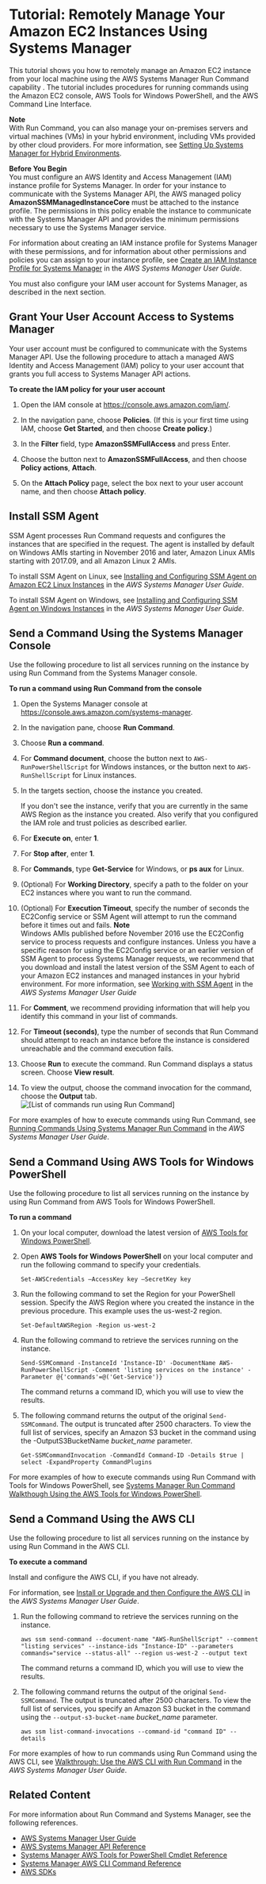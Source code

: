 # Tutorial: Remotely Manage Your Amazon EC2 Instances Using Systems Manager<a name="tutorial_run_command"></a>

This tutorial shows you how to remotely manage an Amazon EC2 instance from your local machine using the AWS Systems Manager Run Command capability \. The tutorial includes procedures for running commands using the Amazon EC2 console, AWS Tools for Windows PowerShell, and the AWS Command Line Interface\.

**Note**  
With Run Command, you can also manage your on\-premises servers and virtual machines \(VMs\) in your hybrid environment, including VMs provided by other cloud providers\. For more information, see [Setting Up Systems Manager for Hybrid Environments](https://docs.aws.amazon.com/systems-manager/latest/userguide/systems-manager-managedinstances.html)\.

**Before You Begin**  
You must configure an AWS Identity and Access Management \(IAM\) instance profile for Systems Manager\. In order for your instance to communicate with the Systems Manager API, the AWS managed policy **AmazonSSMManagedInstanceCore** must be attached to the instance profile\. The permissions in this policy enable the instance to communicate with the Systems Manager API and provides the minimum permissions necessary to use the Systems Manager service\. 

For information about creating an IAM instance profile for Systems Manager with these permissions, and for information about other permissions and policies you can assign to your instance profile, see [Create an IAM Instance Profile for Systems Manager](https://docs.aws.amazon.com/systems-manager/latest/userguide/setup-instance-profile.html) in the *AWS Systems Manager User Guide*\. 

You must also configure your IAM user account for Systems Manager, as described in the next section\.

## Grant Your User Account Access to Systems Manager<a name="tutorial-iam-rc"></a>

Your user account must be configured to communicate with the Systems Manager API\. Use the following procedure to attach a managed AWS Identity and Access Management \(IAM\) policy to your user account that grants you full access to Systems Manager API actions\.

**To create the IAM policy for your user account**

1. Open the IAM console at [https://console\.aws\.amazon\.com/iam/](https://console.aws.amazon.com/iam/)\.

1. In the navigation pane, choose **Policies**\. \(If this is your first time using IAM, choose **Get Started**, and then choose **Create policy**\.\)

1. In the **Filter** field, type **AmazonSSMFullAccess** and press Enter\.

1. Choose the button next to **AmazonSSMFullAccess**, and then choose **Policy actions**, **Attach**\.

1. On the **Attach Policy** page, select the box next to your user account name, and then choose **Attach policy**\.

## Install SSM Agent<a name="tutorial-agent-install"></a>

SSM Agent processes Run Command requests and configures the instances that are specified in the request\. The agent is installed by default on Windows AMIs starting in November 2016 and later, Amazon Linux AMIs starting with 2017\.09, and all Amazon Linux 2 AMIs\.

To install SSM Agent on Linux, see [Installing and Configuring SSM Agent on Amazon EC2 Linux Instances](https://docs.aws.amazon.com/systems-manager/latest/userguide/sysman-install-ssm-agent.html) in the *AWS Systems Manager User Guide*\.

To install SSM Agent on Windows, see [Installing and Configuring SSM Agent on Windows Instances](https://docs.aws.amazon.com/systems-manager/latest/userguide/sysman-install-ssm-win.html) in the *AWS Systems Manager User Guide*\.

## Send a Command Using the Systems Manager Console<a name="rc-tutorial-ui"></a>

Use the following procedure to list all services running on the instance by using Run Command from the Systems Manager console\.

**To run a command using Run Command from the console**

1. Open the Systems Manager console at [https://console\.aws\.amazon\.com/systems\-manager](https://console.aws.amazon.com/systems-manager)\.

1. In the navigation pane, choose **Run Command**\.

1. Choose **Run a command**\.

1. For **Command document**, choose the button next to `AWS-RunPowerShellScript` for Windows instances, or the button next to `AWS-RunShellScript` for Linux instances\.

1. In the targets section, choose the instance you created\. 

   If you don't see the instance, verify that you are currently in the same AWS Region as the instance you created\. Also verify that you configured the IAM role and trust policies as described earlier\.

1. For **Execute on**, enter **1**\.

1. For **Stop after**, enter **1**\.

1. For **Commands**, type **Get\-Service** for Windows, or **ps aux** for Linux\.

1. \(Optional\) For **Working Directory**, specify a path to the folder on your EC2 instances where you want to run the command\.

1. \(Optional\) For **Execution Timeout**, specify the number of seconds the EC2Config service or SSM Agent will attempt to run the command before it times out and fails\.
**Note**  
Windows AMIs published before November 2016 use the EC2Config service to process requests and configure instances\. Unless you have a specific reason for using the EC2Config service or an earlier version of SSM Agent to process Systems Manager requests, we recommend that you download and install the latest version of the SSM Agent to each of your Amazon EC2 instances and managed instances in your hybrid environment\. For more information, see [Working with SSM Agent](https://docs.aws.amazon.com/systems-manager/latest/userguide/ssm-agent.html) in the *AWS Systems Manager User Guide*

1. For **Comment**, we recommend providing information that will help you identify this command in your list of commands\.

1. For **Timeout \(seconds\)**, type the number of seconds that Run Command should attempt to reach an instance before the instance is considered unreachable and the command execution fails\.

1. Choose **Run** to execute the command\. Run Command displays a status screen\. Choose **View result**\.

1. To view the output, choose the command invocation for the command, choose the **Output** tab\.  
![\[List of commands run using Run Command\]](http://docs.aws.amazon.com/AWSEC2/latest/WindowsGuide/images/run-command-walkthrough-7.png)

For more examples of how to execute commands using Run Command, see [Running Commands Using Systems Manager Run Command](https://docs.aws.amazon.com/systems-manager/latest/userguide/run-command.html) in the *AWS Systems Manager User Guide*\.

## Send a Command Using AWS Tools for Windows PowerShell<a name="tutorial-powershell"></a>

Use the following procedure to list all services running on the instance by using Run Command from AWS Tools for Windows PowerShell\.

**To run a command**

1. On your local computer, download the latest version of [AWS Tools for Windows PowerShell](https://aws.amazon.com/powershell/)\.

1. Open **AWS Tools for Windows PowerShell** on your local computer and run the following command to specify your credentials\. 

   ```
   Set-AWSCredentials –AccessKey key –SecretKey key
   ```

1. Run the following command to set the Region for your PowerShell session\. Specify the AWS Region where you created the instance in the previous procedure\. This example uses the us\-west\-2 region\.

   ```
   Set-DefaultAWSRegion -Region us-west-2
   ```

1. Run the following command to retrieve the services running on the instance\. 

   ```
   Send-SSMCommand -InstanceId 'Instance-ID' -DocumentName AWS-RunPowerShellScript -Comment 'listing services on the instance' -Parameter @{'commands'=@('Get-Service')}
   ```

   The command returns a command ID, which you will use to view the results\.

1. The following command returns the output of the original `Send-SSMCommand`\. The output is truncated after 2500 characters\. To view the full list of services, specify an Amazon S3 bucket in the command using the \-OutputS3BucketName *bucket\_name* parameter\.

   ```
   Get-SSMCommandInvocation -CommandId Command-ID -Details $true | select -ExpandProperty CommandPlugins
   ```

For more examples of how to execute commands using Run Command with Tools for Windows PowerShell, see [Systems Manager Run Command Walkthough Using the AWS Tools for Windows PowerShell](https://docs.aws.amazon.com/systems-manager/latest/userguide/walkthrough-powershell.html)\.

## Send a Command Using the AWS CLI<a name="tutorial-cli"></a>

Use the following procedure to list all services running on the instance by using Run Command in the AWS CLI\.

**To execute a command**

Install and configure the AWS CLI, if you have not already\.

For information, see [Install or Upgrade and then Configure the AWS CLI](https://docs.aws.amazon.com/systems-manager/latest/userguide/getting-started-cli.html) in the *AWS Systems Manager User Guide*\.

1. Run the following command to retrieve the services running on the instance\. 

   ```
   aws ssm send-command --document-name "AWS-RunShellScript" --comment "listing services" --instance-ids "Instance-ID" --parameters commands="service --status-all" --region us-west-2 --output text
   ```

   The command returns a command ID, which you will use to view the results\.

1. The following command returns the output of the original `Send-SSMCommand`\. The output is truncated after 2500 characters\. To view the full list of services, you specify an Amazon S3 bucket in the command using the `--output-s3-bucket-name` *bucket\_name* parameter\.

   ```
   aws ssm list-command-invocations --command-id "command ID" --details
   ```

For more examples of how to run commands using Run Command using the AWS CLI, see [Walkthrough: Use the AWS CLI with Run Command](https://docs.aws.amazon.com/systems-manager/latest/userguide/walkthrough-cli.html) in the *AWS Systems Manager User Guide*\.

## Related Content<a name="run-command-related-content"></a>

For more information about Run Command and Systems Manager, see the following references\.
+ [AWS Systems Manager User Guide](https://docs.aws.amazon.com/systems-manager/latest/userguide/)
+ [AWS Systems Manager API Reference](https://docs.aws.amazon.com/systems-manager/latest/APIReference/)
+ [Systems Manager AWS Tools for PowerShell Cmdlet Reference](https://docs.aws.amazon.com/powershell/latest/reference/items/Amazon_Simple_Systems_Management_cmdlets.html)
+ [Systems Manager AWS CLI Command Reference](https://docs.aws.amazon.com/cli/latest/reference/ssm/index.html)
+  [AWS SDKs](https://aws.amazon.com/tools/#SDKs)